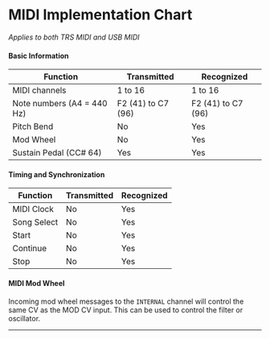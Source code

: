 # MIDI Implementation Chart

*Applies to both TRS MIDI and USB MIDI*

#### Basic Information 

| Function                             | Transmitted           | Recognized         |
| ------------------------------------ | --------------------- | ------------------ |
| MIDI channels                        | 1 to 16               | 1 to 16            |
| Note numbers  (A4 = 440 Hz)                       | F2 (41) to C7 (96)    | F2 (41) to C7 (96) |
| Pitch Bend                           | No                    | Yes                 |
| Mod Wheel                            | No                    | Yes                 |
| Sustain Pedal (CC# 64) | Yes          | Yes        |

#### Timing and Synchronization

| Function              | Transmitted | Recognized |
| --------------------- | ----------- | ---------- |
| MIDI Clock            | No          | Yes        |
| Song Select           | No          | Yes         |
| Start                 | No          | Yes        |
| Continue              | No          | Yes        |
| Stop                  | No          | Yes        |


#### MIDI Mod Wheel 

Incoming mod wheel messages to the `INTERNAL` channel will control the same CV as the MOD CV input. This can be used to control the filter or oscillator.

</article>

---